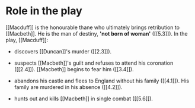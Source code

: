 # Role in the play

[[Macduff]] is the honourable thane who ultimately brings retribution to [[Macbeth]]. He is the man of destiny, **'not born of woman'** ([[5.3]]). In the play, [[Macduff]]:

- discovers [[Duncan]]'s murder ([[2.3]]).

- suspects [[Macbeth]]'s guilt and refuses to attend his coronation ([[2.4]]). [[Macbeth]] begins to fear him ([[3.4]]).

- abandons his castle and flees to England without his family ([[4.1]]). His family are murdered in his absence ([[4.2]]).

- hunts out and kills [[Macbeth]] in single combat ([[5.6]]).